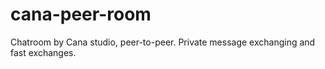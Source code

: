 # cana-peer-room
Chatroom by Cana studio, peer-to-peer. Private message exchanging and fast exchanges.
